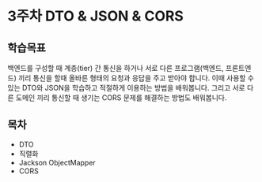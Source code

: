 # 3주차 DTO & JSON & CORS

## 학습목표

백엔드를 구성할 때 계층(tier) 간 통신을 하거나 서로 다른 프로그램(백엔드, 프론트엔드) 끼리 통신을 할때 올바른 형태의 요청과 응답을 주고 받아야 합니다. 이때 사용할 수 있는 DTO와 JSON을 학습하고 적절하게 이용하는 방법을 배워봅니다. 그리고 서로 다른 도메인 끼리 통신할 때 생기는 CORS 문제를 해결하는 방법도 배워봅니다.

## 목차

- DTO
- 직렬화
- Jackson ObjectMapper
- CORS
